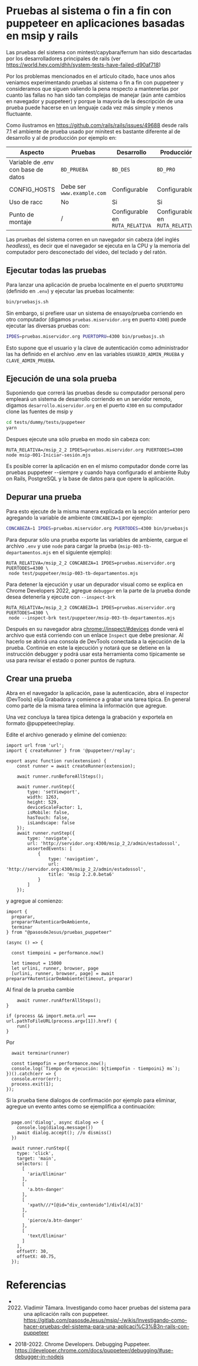 # Pruebas al sistema o fin a fin con puppeteer en aplicaciones basadas en msip y rails

Las pruebas del sistema con mintest/capybara/ferrum han sido descartadas por los desarrolladores principales de rails (ver <https://world.hey.com/dhh/system-tests-have-failed-d90af718>) 

Por los problemas mencionados en el artículo citado, hace unos años veniamos experimentando pruebas al sistema o fin a fin con puppeteer y consideramos que siguen valiendo la pena respecto a mantenerlas por cuanto las fallas no han sido tan complejas de manejar (aún ante cambios en navegador y puppeteer) y porque la mayoría de la descripción de una prueba puede hacerse en un lenguaje cada vez más simple y menos fluctuante.

Como ilustramos en <https://github.com/rails/rails/issues/49688> desde rails 7.1 el ambiente de prueba usado por minitest es bastante diferente al de desarrollo y al de producción por ejemplo en:

| Aspecto | Pruebas | Desarrollo | Producción |
|---|---|---|---|
| Variable de .env con base de datos | `BD_PRUEBA` | `BD_DES` | `BD_PRO` |
| CONFIG_HOSTS | Debe ser `www.example.com` | Configurable |  Configurable |
| Uso de racc | No | Si | Si |
| Punto de montaje | / | Configurable en `RUTA_RELATIVA` | Configurable en `RUTA_RELATIVA` |

Las pruebas del sistema corren en un navegador sin cabeza (del inglés 
_headless_), es decir que el navegador se ejecuta en la CPU y la memoria 
del computador pero desconectado del vídeo, del teclado y del ratón.

## Ejecutar todas las pruebas 

Para lanzar una aplicación de prueba localmente en el puerto `$PUERTOPRU` (definido en `.env`) 
y ejecutar las pruebas localmente:
```sh
bin/pruebasjs.sh
```

Sin embargo, si prefiere usar un sistema de ensayo/prueba corriendo en otro
computador (digamos `pruebas.miservidor.org` en puerto `4300`) puede ejecutar 
las diversas pruebas con:

```sh
IPDES=pruebas.miservidor.org PUERTOPRU=4300 bin/pruebasjs.sh
```

Esto supone que el usuario y la clave de autenticación como administrador
las ha definido en el archivo .env en las variables `USUARIO_ADMIN_PRUEBA` y
`CLAVE_ADMIN_PRUEBA`.


## Ejecución de una sola prueba

Suponiendo que correrá las pruebas desde su computador personal pero empleará un
sistema de desarrollo corriendo en un servidor remoto, digamos  `desarrollo.miservidor.org` en el puerto `4300` en su computador clone las fuentes de msip y 

```sh
cd tests/dummy/tests/puppeteer
yarn
```

Despues ejecute una sólo prueba en modo sin cabeza con:
``` 
RUTA_RELATIVA=/msip_2_2 IPDES=pruebas.miservidor.org PUERTODES=4300 node msip-001-Iniciar-sesión.mjs
```


Es posible correr la aplicación en en el mismo computador donde corre las
pruebas puppeteer --siempre y cuando haya configurado el ambiente Ruby 
on Rails, PostgreSQL y la base de datos para que opere la aplicación.

## Depurar una prueba

Para esto ejecute de la misma manera explicada en la sección anterior pero
agregando la variable de ambiente `CONCABEZA=1` por ejemplo:

```sh
CONCABEZA=1 IPDES=pruebas.miservidor.org PUERTODES=4300 bin/pruebasjs
```

Para depurar sólo una prueba exporte las variables de ambiente, cargue 
el archivo `.env` y use `node` para cargar la prueba
(`msip-003-tb-departamentos.mjs` en el siguiente ejemplo):

``` 
RUTA_RELATIVA=/msip_2_2 CONCABEZA=1 IPDES=pruebas.miservidor.org PUERTODES=4300 \
 node test/puppeteer/msip-003-tb-departamentos.mjs
```

Para detener la ejecución y usar un depurador visual como se explica en
Chrome Developers 2022, agregue `debugger` en la parte de la prueba donde 
desea detenerla y ejecute con `--inspect-brk`
  
``` 
RUTA_RELATIVA=/msip_2_2 CONCABEZA=1 IPDES=pruebas.miservidor.org PUERTODES=4300 \
 node --inspect-brk test/puppeteer/msip-003-tb-departamentos.mjs
```

Después en su navegador abra <chrome://inspect/#devices> donde
verá el archivo que está corriendo con un enlace `Inspect` que
debe presionar.  Al hacerlo se abrirá una consola de DevTools conectada
a la ejecución de la prueba. Continúe en este la ejecución y notará que
se detiene en la instrucción debugger y podrá usar esta herramienta
como típicamente se usa para revisar el estado o poner puntos de ruptura.


## Crear una prueba

Abra en el navegador la aplicación, pase la autenticación,
abra el inspector (DevTools) elija Grabadora y comience a grabar
una tarea típica. En general como parte de la misma tarea elimina la información
que agregue.


Una vez concluya la tarea típica detenga la grabación y exportela en formato @puppeteer/replay.

Edite el archivo generado y elimine del comienzo:
```
import url from 'url';
import { createRunner } from '@puppeteer/replay';

export async function run(extension) {
    const runner = await createRunner(extension);

    await runner.runBeforeAllSteps();

    await runner.runStep({
        type: 'setViewport',
        width: 1263,
        height: 529,
        deviceScaleFactor: 1,
        isMobile: false,
        hasTouch: false,
        isLandscape: false
    });
    await runner.runStep({
        type: 'navigate',
        url: 'http://servidor.org:4300/msip_2_2/admin/estadossol',
        assertedEvents: [
            {
                type: 'navigation',
                url: 'http://servidor.org:4300/msip_2_2/admin/estadossol',
                title: 'msip 2.2.0.beta6'
            }
        ]
    });

```
y agregue al comienzo:
```
import {
  preparar,
  prepararYAutenticarDeAmbiente,
  terminar
} from "@pasosdeJesus/pruebas_puppeteer"

(async () => {

  const tiempoini = performance.now()

  let timeout = 15000
  let urlini, runner, browser, page
  [urlini, runner, browser, page] = await prepararYAutenticarDeAmbiente(timeout, preparar)
```

Al final de la prueba cambie
```
    await runner.runAfterAllSteps();
}

if (process && import.meta.url === url.pathToFileURL(process.argv[1]).href) {
    run()
}
```
Por
``` 
  await terminar(runner)

  const tiempofin = performance.now();
  console.log(`Tiempo de ejecución: ${tiempofin - tiempoini} ms`);
})().catch(err => {
  console.error(err);
  process.exit(1);
});
```

Si la prueba tiene dialogos de confirmación por ejemplo para eliminar, agregue un evento antes como se ejemplifica a continuación:

```
  
  page.on('dialog', async dialog => {
    console.log(dialog.message())
    await dialog.accept(); //o dismiss()
  })

  await runner.runStep({
    type: 'click',
    target: 'main',
    selectors: [
      [
        'aria/Eliminar'
      ],
      [
        'a.btn-danger'
      ],
      [
        'xpath///*[@id="div_contenido"]/div[4]/a[3]'
      ],
      [
        'pierce/a.btn-danger'
      ],
      [
        'text/Eliminar'
      ]
    ],
    offsetY: 30,
    offsetX: 40.75,
  });
```


# Referencias

* 2022. Vladimir Támara. Investigando como hacer pruebas del sistema para una aplicación rails con puppeteer. <https://gitlab.com/pasosdeJesus/msip/-/wikis/Investigando-como-hacer-pruebas-del-sistema-para-una-aplicaci%C3%B3n-rails-con-puppeteer>

* 2018-2022. Chrome Developers. Debugging Puppeteer. <https://developer.chrome.com/docs/puppeteer/debugging/#use-debugger-in-nodejs>
